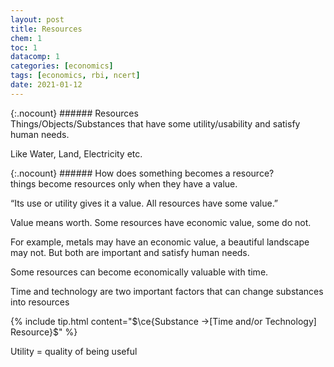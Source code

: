 ```yaml
---
layout: post
title: Resources
chem: 1
toc: 1
datacomp: 1
categories: [economics]
tags: [economics, rbi, ncert]
date: 2021-01-12
---
```

<div class="thi-box" markdown="1">
<div class="box-title" markdown="1">
{:.nocount}
###### Resources
</div>
<div class="box-content" markdown="1">
Things/Objects/Substances that have some utility/usability and satisfy human needs.

Like Water, Land, Electricity etc.
</div>
</div>

<div class="thi-box" markdown="1">
<div class="box-title" markdown="1">
{:.nocount}
###### How does something becomes a resource?
</div>
<div class="box-content" markdown="1">things become resources only when they have a value. 

“Its use or utility gives
it a value. All resources have some value.”
</div>
</div>

Value means worth. Some resources have economic
value, some do not.

For example, metals may have an
economic value, a beautiful landscape may not. But both
are important and satisfy human needs.

Some resources can become economically valuable
with time.

Time and technology are two important factors that
can change substances into resources

{% include tip.html content="$\ce{Substance ->[Time and/or Technology] Resource}$" %}






<p class="post-more-info" markdown="1">
Utility = quality of being useful
</p>


